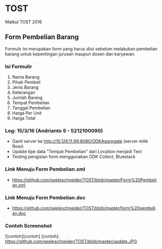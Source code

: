 # TOST
Matkul TOST 2016

## Form Pembelian Barang

Formulir ini merupakan form yang harus diisi sebelum melakukan pembelian barang untuk kepentingan jurusan maupun dosen dan karyawan.

### Isi Formulir
1. Nama Barang
2. Pihak Pembeli
3. Jenis Barang
4. Keterangan
5. Jumlah Barang
6. Tempat Pembelian
7. Tanggal Pembelian
8. Harga Per Unit
9. Harga Total

### Log: 15/3/16 (Andrianto S - 5212100090)
* Ganti server ke http://10.126.11.99:8080/ODKAggregate (server milik Rowi)
* Update tipe data "Tempat Pembelian" dari Location menjadi Text
* Testing pengisian form menggunakan ODK Collect, Bluestack

### Link Menuju Form Pembelian.xml
* https://github.com/seeleschneider/TOST/blob/master/Form%20Pembelian.xml

### Link Menuju Form Pembelian.doc
* https://github.com/seeleschneider/TOST/blob/master/form%20pembelian.doc

### Contoh Screenshot
![contoh][contoh]
 [contoh]: https://github.com/seeleschneider/TOST/blob/master/update.JPG
